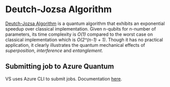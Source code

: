 ﻿# Deutch-Jozsa Algorithm
[Deutch-Jozsa Algorithm](https://en.wikipedia.org/wiki/Deutsch%E2%80%93Jozsa_algorithm) is a quantum algorithm that exhibits an exponential speedup over classical implementation. Given n-qubits for n-number of parameters, its time complexity is *O(1)* compared to the worst case on classical implementation which is *O(2^(n-1) + 1)*. Though it has no practical application, it clearly illustrates the quantum mechanical effects of *superposition*, *interference* and *entanglement*. 

## Submitting job to Azure Quantum
VS uses Azure CLI to submit jobs. Documentation [here](https://docs.microsoft.com/en-us/azure/quantum/how-to-submit-jobs-with-azure-cli).